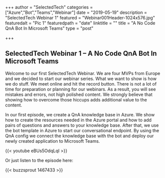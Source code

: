 +++
author = "SelectedTech"
categories = ["Azure","Bot","Teams","Webinar"]
date = "2019-05-19"
description = "SelectedTech Webinar 1"
featured = "Webinar001Header-1024x576.jpg"
featuredalt = "Pic 1"
featuredpath = "date"
linktitle = ""
title = "A No Code QnA Bot In Microsoft Teams"
type = "post"

+++

## SelectedTech Webinar 1 – A No Code QnA Bot In Microsoft Teams

Welcome to our first SelectedTech Webinar. We are four MVPs from Europe and we decided to start our webinar series. What we want to show is how we do stuff. We meet online and hit the record button. There is not a lot of time for preparation or planning for our webinars. As a result, you will see mistakes and errors, not high polished content. We strongly believe that showing how to overcome those hiccups adds additional value to the content.

In our first episode, we create a QnA knowledge base in Azure. We show how to create the resources needed in the Azure portal and how to add pairs of questions and answers to your knowledge base. After that, we use the bot template in Azure to start our conversational endpoint. By using the QnA config we connect the knowledge base with the bot and deploy our newly created application to Microsoft Teams.

{{< youtube eBUs5OdqLqI >}}

Or just listen to the episode here:

{{< buzzsprout 1467433 >}}
